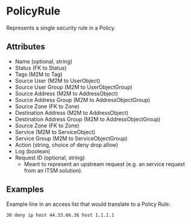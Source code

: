 # PolicyRule

Represents a single security rule in a Policy.

## Attributes

* Name (optional, string)
* Status (FK to Status)
* Tags (M2M to Tag)
* Source User (M2M to UserObject)
* Source User Group (M2M to UserObjectGroup)
* Source Address (M2M to AddressObject)
* Source Address Group (M2M to AddressObjectGroup)
* Source Zone (FK to Zone)
* Destination Address (M2M to AddressObject)
* Destination Address Group (M2M to AddressObjectGroup)
* Source Zone (FK to Zone)
* Service (M2M to ServiceObject)
* Service Group (M2M to ServiceObjectGroup)
* Action (string, choice of deny drop allow)
* Log (boolean)
* Request ID (optional, string)
    * Meant to represent an upstream request (e.g. an service request from an ITSM solution).

## Examples

Example line in an access list that would translate to a Policy Rule:

```no-highlight
30 deny ip host 44.33.66.36 host 1.1.1.1
```
